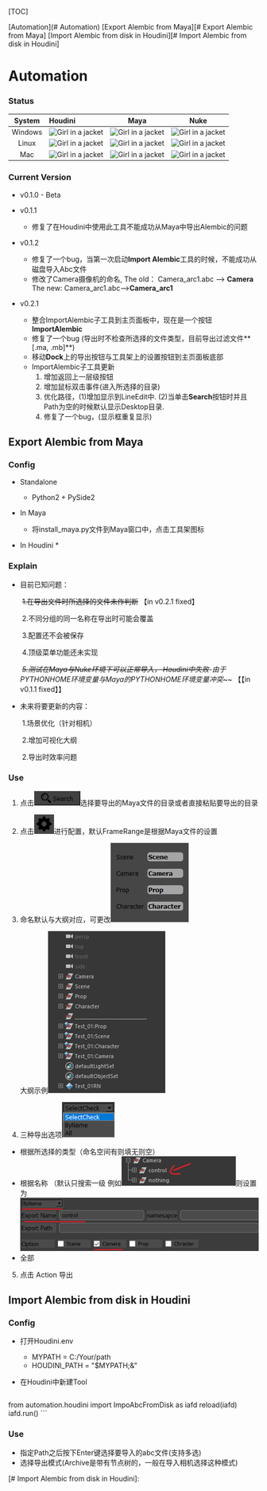 [TOC]

[Automation](# Automation)
[Export Alembic from Maya][# Export Alembic from Maya]
[Import Alembic from disk in Houdini][# Import Alembic from disk in Houdini]

# Automation

### **Status**

| System  | Houdini                                                      | Maya                                                         | Nuke                                                         |
| :-----: | :----------------------------------------------------------- | ------------------------------------------------------------ | ------------------------------------------------------------ |
| Windows | <img src="https://www.aaronmack.top/wp-content/uploads/2019/08/build_succeed.jpg" alt="Girl in a jacket" style="width:100px;height:20px;"> | <img src="https://www.aaronmack.top/wp-content/uploads/2019/08/build_none_blown.jpg" alt="Girl in a jacket" style="width:100px;height:20px;"> | <img src="https://www.aaronmack.top/wp-content/uploads/2019/08/build_none_blown.jpg" alt="Girl in a jacket" style="width:100px;height:20px;"> |
|  Linux  | <img src="https://www.aaronmack.top/wp-content/uploads/2019/08/build_none_blown.jpg" alt="Girl in a jacket" style="width:100px;height:20px;"> | <img src="https://www.aaronmack.top/wp-content/uploads/2019/08/build_none_blown.jpg" alt="Girl in a jacket" style="width:100px;height:20px;"> | <img src="https://www.aaronmack.top/wp-content/uploads/2019/08/build_none_blown.jpg" alt="Girl in a jacket" style="width:100px;height:20px;"> |
|   Mac   | <img src="https://www.aaronmack.top/wp-content/uploads/2019/08/build_none_blown.jpg" alt="Girl in a jacket" style="width:100px;height:20px;"> | <img src="https://www.aaronmack.top/wp-content/uploads/2019/08/build_none_blown.jpg" alt="Girl in a jacket" style="width:100px;height:20px;"> | <img src="https://www.aaronmack.top/wp-content/uploads/2019/08/build_none_blown.jpg" alt="Girl in a jacket" style="width:100px;height:20px;"> |

### **Current Version**

* v0.1.0   - Beta
* v0.1.1  
  
  * 修复了在Houdini中使用此工具不能成功从Maya中导出Alembic的问题
* v0.1.2
  * 修复了一个bug，当第一次启动**Import Alembic**工具的时候，不能成功从磁盘导入Abc文件
  * 修改了Camera摄像机的命名, The old： Camera_arc1.abc --> **Camera**  The new: Camera_arc1.abc-->**Camera_arc1**
* v0.2.1
  * 整合ImportAlembic子工具到主页面板中，现在是一个按钮**ImportAlembic**
  * 修复了一个bug (导出时不检查所选择的文件类型，目前导出过滤文件**[.ma, .mb]**)
  * 移动**Dock**上的导出按钮与工具架上的设置按钮到主页面板底部
  * ImportAlembic子工具更新
    1. 增加返回上一层级按钮
    2. 增加鼠标双击事件(进入所选择的目录)
    3. 优化路径，(1)增加显示到LineEdit中. (2)当单击**Search**按钮时并且Path为空的时候默认显示Desktop目录.
    4. 修复了一个bug，(显示框重复显示)


## Export Alembic from Maya

### Config

* Standalone
  * Python2 + PySide2

* In Maya
  - 将install_maya.py文件到Maya窗口中，点击工具架图标

* In Houdini
  * 

### Explain

* 目前已知问题：

  ​		~~1.在导出文件时所选择的文件未作判断~~	【in v0.2.1 fixed】

  ​		2.不同分组的同一名称在导出时可能会覆盖

  ​		3.配置还不会被保存

  ​		4.顶级菜单功能还未实现

  ​		~~*5.测试在Maya与Nuke环境下可以正常导入， Houdini中失败*~~*-由于PYTHONHOME环境变量与Maya的PYTHONHOME环境变量冲突*~~	【【in v0.1.1 fixed】】

* 未来将要更新的内容：

  ​		1.场景优化（针对相机）

  ​		2.增加可视化大纲

  ​		2.导出时效率问题

### Use

1. 点击![1563556326501](assets/1563556326501.png)选择要导出的Maya文件的目录或者直接粘贴要导出的目录

2. 点击![1563556302086](assets/1563556302086.png)进行配置，默认FrameRange是根据Maya文件的设置

3. 命名默认与大纲对应，可更改<img src="assets/1563556673220.png" style="width:200px height:200px">

   ​                              大纲示例<img src="assets/1563556572503.png" style="width:100px height:500px">

4. 三种导出选项<img src="assets/1563556854507.png" style="width:100px height:100px">

* 根据所选择的类型（命名空间有则填无则空）
* 根据名称 （默认只搜索一级 例如![1563557290180](assets/1563557290180.png)则设置为![1563557358152](assets/1563557358152.png)
* 全部

5. 点击 Action 导出

## Import Alembic from disk in Houdini

### Config

* 打开Houdini.env
  * MYPATH = C:/Your/path
  * HOUDINI_PATH = "$MYPATH;&"

* 在Houdini中新建Tool

	```python
from automation.houdini import ImpoAbcFromDisk as iafd
reload(iafd)
iafd.run()
	```

### Use

* 指定Path之后按下Enter键选择要导入的abc文件(支持多选)
* 选择导出模式(Archive是带有节点树的，一般在导入相机选择这种模式)

[# Import Alembic from disk in Houdini]: 
